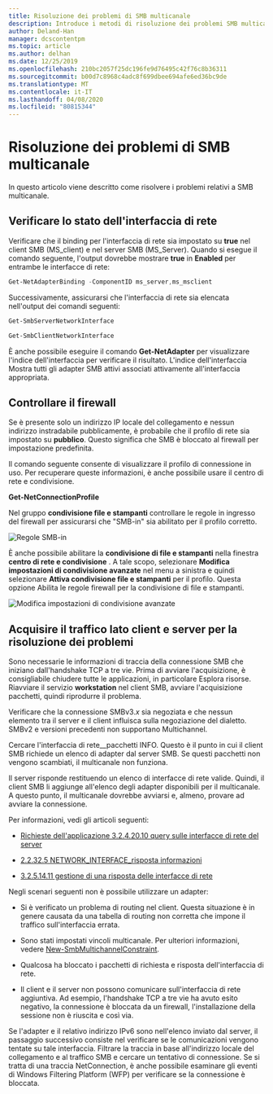 ```yaml
---
title: Risoluzione dei problemi di SMB multicanale
description: Introduce i metodi di risoluzione dei problemi SMB multicanale.
author: Deland-Han
manager: dcscontentpm
ms.topic: article
ms.author: delhan
ms.date: 12/25/2019
ms.openlocfilehash: 210bc2057f25dc196fe9d76495c42f76c8b36311
ms.sourcegitcommit: b00d7c8968c4adc8f699dbee694afe6ed36bc9de
ms.translationtype: MT
ms.contentlocale: it-IT
ms.lasthandoff: 04/08/2020
ms.locfileid: "80815344"
---
```

# <a name="smb-multichannel-troubleshooting"></a>Risoluzione dei problemi di SMB multicanale

In questo articolo viene descritto come risolvere i problemi relativi a SMB multicanale.

## <a name="check-the-network-interface-status"></a>Verificare lo stato dell'interfaccia di rete

Verificare che il binding per l'interfaccia di rete sia impostato su **true** nel client SMB (MS\_client) e nel server SMB (MS\_Server). Quando si esegue il comando seguente, l'output dovrebbe mostrare **true** in **Enabled** per entrambe le interfacce di rete:

```PowerShell
Get-NetAdapterBinding -ComponentID ms_server,ms_msclient
```

Successivamente, assicurarsi che l'interfaccia di rete sia elencata nell'output dei comandi seguenti:

```PowerShell
Get-SmbServerNetworkInterface
```

```PowerShell
Get-SmbClientNetworkInterface
```

È anche possibile eseguire il comando **Get-NetAdapter** per visualizzare l'indice dell'interfaccia per verificare il risultato. L'indice dell'interfaccia Mostra tutti gli adapter SMB attivi associati attivamente all'interfaccia appropriata.

## <a name="check-the-firewall"></a>Controllare il firewall

Se è presente solo un indirizzo IP locale del collegamento e nessun indirizzo instradabile pubblicamente, è probabile che il profilo di rete sia impostato su **pubblico**. Questo significa che SMB è bloccato al firewall per impostazione predefinita.

Il comando seguente consente di visualizzare il profilo di connessione in uso. Per recuperare queste informazioni, è anche possibile usare il centro di rete e condivisione.

**Get-NetConnectionProfile**

Nel gruppo **condivisione file e stampanti** controllare le regole in ingresso del firewall per assicurarsi che "SMB-in" sia abilitato per il profilo corretto.

![Regole SMB-in](media/smb-multichannel-troubleshooting-1.png)

È anche possibile abilitare la **condivisione di file e stampanti** nella finestra **centro di rete e condivisione** . A tale scopo, selezionare **Modifica impostazioni di condivisione avanzate** nel menu a sinistra e quindi selezionare **Attiva condivisione file e stampanti** per il profilo. Questa opzione Abilita le regole firewall per la condivisione di file e stampanti.

![Modifica impostazioni di condivisione avanzate](media/smb-multichannel-troubleshooting-2.png)

## <a name="capture-client-and-server-sided-traffic-for-troubleshooting"></a>Acquisire il traffico lato client e server per la risoluzione dei problemi

Sono necessarie le informazioni di traccia della connessione SMB che iniziano dall'handshake TCP a tre vie. Prima di avviare l'acquisizione, è consigliabile chiudere tutte le applicazioni, in particolare Esplora risorse. Riavviare il servizio **workstation** nel client SMB, avviare l'acquisizione pacchetti, quindi riprodurre il problema.

Verificare che la connessione SMBv3.*x* sia negoziata e che nessun elemento tra il server e il client influisca sulla negoziazione del dialetto. SMBv2 e versioni precedenti non supportano Multichannel.

Cercare l'interfaccia di rete\_\_pacchetti INFO. Questo è il punto in cui il client SMB richiede un elenco di adapter dal server SMB. Se questi pacchetti non vengono scambiati, il multicanale non funziona.

Il server risponde restituendo un elenco di interfacce di rete valide. Quindi, il client SMB li aggiunge all'elenco degli adapter disponibili per il multicanale. A questo punto, il multicanale dovrebbe avviarsi e, almeno, provare ad avviare la connessione.

Per informazioni, vedi gli articoli seguenti:

- [Richieste dell'applicazione 3.2.4.20.10 query sulle interfacce di rete del server](https://docs.microsoft.com/openspecs/windows_protocols/ms-smb2/147adde4-d936-4597-924a-8caa3429c6b0)

- [2.2.32.5 NETWORK\_INTERFACE\_risposta informazioni](https://docs.microsoft.com/openspecs/windows_protocols/ms-smb2/fcd862d1-1b85-42df-92b1-e103199f531f)

- [3.2.5.14.11 gestione di una risposta delle interfacce di rete](https://docs.microsoft.com/openspecs/windows_protocols/ms-smb2/5459722b-1eaa-4ead-b465-284363264cad)

Negli scenari seguenti non è possibile utilizzare un adapter:

- Si è verificato un problema di routing nel client. Questa situazione è in genere causata da una tabella di routing non corretta che impone il traffico sull'interfaccia errata.

- Sono stati impostati vincoli multicanale. Per ulteriori informazioni, vedere [New-SmbMultichannelConstraint](https://docs.microsoft.com/powershell/module/smbshare/new-smbmultichannelconstraint).

- Qualcosa ha bloccato i pacchetti di richiesta e risposta dell'interfaccia di rete.

- Il client e il server non possono comunicare sull'interfaccia di rete aggiuntiva. Ad esempio, l'handshake TCP a tre vie ha avuto esito negativo, la connessione è bloccata da un firewall, l'installazione della sessione non è riuscita e così via.

Se l'adapter e il relativo indirizzo IPv6 sono nell'elenco inviato dal server, il passaggio successivo consiste nel verificare se le comunicazioni vengono tentate su tale interfaccia. Filtrare la traccia in base all'indirizzo locale del collegamento e al traffico SMB e cercare un tentativo di connessione. Se si tratta di una traccia NetConnection, è anche possibile esaminare gli eventi di Windows Filtering Platform (WFP) per verificare se la connessione è bloccata.
